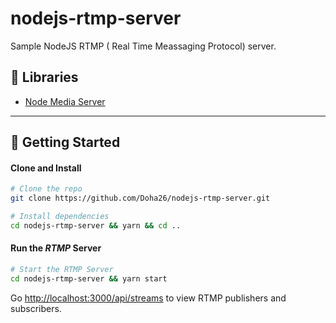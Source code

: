 # nodejs-rtmp-server
Sample NodeJS RTMP ( Real Time Meassaging Protocol) server. 

## 📖 Libraries
- [Node Media Server](https://github.com/illuspas/Node-Media-Server)

---

## 🚀 Getting Started

#### Clone and Install

```bash
# Clone the repo
git clone https://github.com/Doha26/nodejs-rtmp-server.git

# Install dependencies
cd nodejs-rtmp-server && yarn && cd ..
```

#### Run the _RTMP_ Server

```bash
# Start the RTMP Server
cd nodejs-rtmp-server && yarn start
```
Go [http://localhost:3000/api/streams](http://localhost:3000/api/streams) to view RTMP publishers and subscribers.
